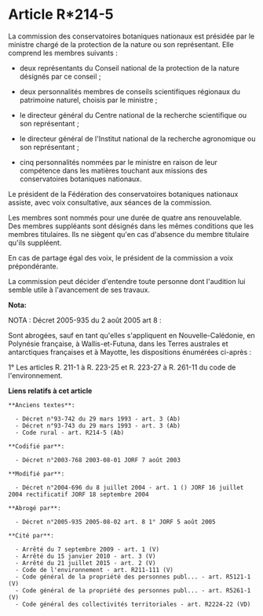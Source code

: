 # Article R*214-5

La commission des conservatoires botaniques nationaux est présidée par le ministre chargé de la protection de la nature ou
son représentant. Elle comprend les membres suivants :

- deux représentants du Conseil national de la protection de la nature désignés par ce conseil ;

- deux personnalités membres de conseils scientifiques régionaux du patrimoine naturel, choisis par le ministre ;

- le directeur général du Centre national de la recherche scientifique ou son représentant ;

- le directeur général de l'Institut national de la recherche agronomique ou son représentant ;

- cinq personnalités nommées par le ministre en raison de leur compétence dans les matières touchant aux missions des
conservatoires botaniques nationaux.

Le président de la Fédération des conservatoires botaniques nationaux assiste, avec voix consultative, aux séances de la
commission.

Les membres sont nommés pour une durée de quatre ans renouvelable. Des membres suppléants sont désignés dans les mêmes
conditions que les membres titulaires. Ils ne siègent qu'en cas d'absence du membre titulaire qu'ils suppléent.

En cas de partage égal des voix, le président de la commission a voix prépondérante.

La commission peut décider d'entendre toute personne dont l'audition lui semble utile à l'avancement de ses travaux.

**Nota:**

NOTA : Décret 2005-935 du 2 août 2005 art 8 :

Sont abrogées, sauf en tant qu'elles s'appliquent en Nouvelle-Calédonie, en Polynésie française, à Wallis-et-Futuna, dans les
Terres australes et antarctiques françaises et à Mayotte, les dispositions énumérées ci-après :

1° Les articles R. 211-1 à R. 223-25 et R. 223-27 à R. 261-11 du code de l'environnement.

**Liens relatifs à cet article**

	**Anciens textes**:

	  - Décret n°93-742 du 29 mars 1993 - art. 3 (Ab)
	  - Décret n°93-743 du 29 mars 1993 - art. 3 (Ab)
	  - Code rural - art. R214-5 (Ab)

	**Codifié par**:

	  - Décret n°2003-768 2003-08-01 JORF 7 août 2003

	**Modifié par**:

	  - Décret n°2004-696 du 8 juillet 2004 - art. 1 () JORF 16 juillet 2004 rectificatif JORF 18 septembre 2004

	**Abrogé par**:

	  - Décret n°2005-935 2005-08-02 art. 8 1° JORF 5 août 2005

	**Cité par**:

	  - Arrêté du 7 septembre 2009 - art. 1 (V)
	  - Arrêté du 15 janvier 2010 - art. 3 (V)
	  - Arrêté du 21 juillet 2015 - art. 2 (V)
	  - Code de l'environnement - art. R211-111 (V)
	  - Code général de la propriété des personnes publ... - art. R5121-1 (V)
	  - Code général de la propriété des personnes publ... - art. R5261-1 (V)
	  - Code général des collectivités territoriales - art. R2224-22 (VD)
